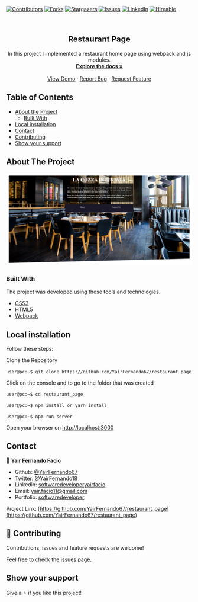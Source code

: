 [![Contributors][contributors-shield]][contributors-url]
[![Forks][forks-shield]][forks-url]
[![Stargazers][stars-shield]][stars-url]
[![Issues][issues-shield]][issues-url]
[![LinkedIn][linkedin-shield2]][linkedin-url2]
[![Hireable][hireable]][hireable-url]

<!-- PROJECT LOGO -->
<br />
<p align="center">
  <h2 align="center"> Restaurant Page</h2>

  <p align="center">
    In this project I implemented a restaurant home page using webpack and js modules.
    <br />
    <a href="https://github.com/YairFernando67/restaurant_page"><strong>Explore the docs »</strong></a>
    <br />
    <br />
    <a href="https://github.com/YairFernando67/restaurant_page">View Demo</a>
    ·
    <a href="https://github.com/YairFernando67/restaurant_page/issues">Report Bug</a>
    ·
    <a href="https://github.com/YairFernando67/restaurant_page/issues">Request Feature</a>
  </p>
</p>



<!-- TABLE OF CONTENTS -->
## Table of Contents

* [About the Project](#about-the-project)
  * [Built With](#built-with)
* [Local installation](#Local-installation)
* [Contact](#contact)
* [Contributing](#Contributing)
* [Show your support](#Show-your-support)



<!-- ABOUT THE PROJECT -->
## About The Project

![Screenshot Image](assets/logoRepo.PNG)

### Built With
The project was developed using these tools and technologies.
* [CSS3](https://developer.mozilla.org/en-US/docs/Web/CSS)
* [HTML5](https://www.w3schools.com/html/)
* [Webpack](https://webpack.js.org/)


## Local installation


<p>Follow these steps:</p>

Clone the Repository

```Shell
user@pc:~$ git clone https://github.com/YairFernando67/restaurant_page
```

Click on the console and to go to the folder that was created

```Shell
user@pc:~$ cd restaurant_page
```

```
user@pc:~$ npm install or yarn install
```

```
user@pc:~$ npm run server
```

Open your browser on [http://localhost:3000](http://localhost:3000)

<!-- CONTACT -->
## Contact

👤 **Yair Fernando Facio**

- Github: [@YairFernando67](https://github.com/YairFernando67)
- Twitter: [@YairFernando18](https://twitter.com/YairFernando18)
- Linkedin: [softwaredeveloperyairfacio](https://www.linkedin.com/in/softwaredeveloperyairfacio/)
- Email: [yair.facio11@gmail.com](https://mail.google.com/mail/?view=cm&fs=1&tf=1&to=yair.facio11@gmail.com)
- Portfolio: [softwaredeveloper](https://yairfernando67.github.io/Portfolio/)

<p align="center">

Project Link: [https://github.com/YairFernando67/restaurant_page](https://github.com/YairFernando67/restaurant_page)

</p>

## 🤝 Contributing

Contributions, issues and feature requests are welcome!

Feel free to check the [issues page](https://github.com/YairFernando67/restaurant_page/issues).

## Show your support

Give a ⭐️ if you like this project!

<!-- MARKDOWN LINKS & IMAGES -->

[contributors-shield]: https://img.shields.io/github/contributors/YairFernando67/restaurant_page.svg?style=flat-square
[contributors-url]: https://github.com/YairFernando67/restaurant_page/graphs/contributors
[forks-shield]: https://img.shields.io/github/forks/YairFernando67/restaurant_page.svg?style=flat-square
[forks-url]: https://github.com/YairFernando67/restaurant_page/network/members
[stars-shield]: https://img.shields.io/github/stars/YairFernando67/restaurant_page.svg?style=flat-square
[stars-url]: https://github.com/YairFernando67/restaurant_page/stargazers
[issues-shield]: https://img.shields.io/github/issues/YairFernando67/restaurant_page.svg?style=flat-square
[issues-url]: https://github.com/YairFernando67/restaurant_page/issues
[license-shield]: https://img.shields.io/github/license/YairFernando67/restaurant_page.svg?style=flat-square
[license-url]: https://github.com/YairFernando67/restaurant_page/blob/master/LICENSE.txt
[linkedin-shield2]: https://img.shields.io/badge/-LinkedIn-black.svg?style=flat-square&logo=linkedin&colorB=555
[linkedin-url2]: https://www.linkedin.com/in/softwaredeveloperyairfacio/
[hireable]: https://cdn.rawgit.com/hiendv/hireable/master/styles/flat/yes.svg
[hireable-url]: https://www.linkedin.com/in/softwaredeveloperyairfacio/





